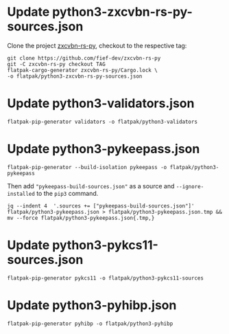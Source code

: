 # Update python3-zxcvbn-rs-py-sources.json

Clone the project [zxcvbn-rs-py](https://github.com/fief-dev/zxcvbn-rs-py), checkout to the respective tag:

    git clone https://github.com/fief-dev/zxcvbn-rs-py
    git -C zxcvbn-rs-py checkout TAG
    flatpak-cargo-generator zxcvbn-rs-py/Cargo.lock \
    -o flatpak/python3-zxcvbn-rs-py-sources.json

# Update python3-validators.json

    flatpak-pip-generator validators -o flatpak/python3-validators

# Update python3-pykeepass.json

    flatpak-pip-generator --build-isolation pykeepass -o flatpak/python3-pykeepass

Then add `"pykeepass-build-sources.json"` as a source and `--ignore-installed` to the `pip3` command.

    jq --indent 4  '.sources += ["pykeepass-build-sources.json"]' flatpak/python3-pykeepass.json > flatpak/python3-pykeepass.json.tmp && mv --force flatpak/python3-pykeepass.json{.tmp,}

# Update python3-pykcs11-sources.json

    flatpak-pip-generator pykcs11 -o flatpak/python3-pykcs11-sources

# Update python3-pyhibp.json

    flatpak-pip-generator pyhibp -o flatpak/python3-pyhibp

